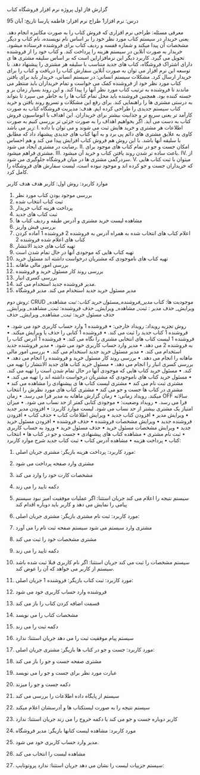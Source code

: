 







گزارش فاز اول پروژه نرم افزار فروشگاه کتاب

درس: نرم افزار1
طراح نرم افزار:  فاطمه پارسا
تاریخ: آبان 95









معرفی مسئله:
 طراحی نرم افزاری که فروش کتاب را به صورت مکانیزه انجام دهد. یعنی خریدار در سیستم کتاب مورد نظر خود را بر اساس نام نویسنده، نام کتاب و دیگر مشخصات آن پیدا میکند و شماره قفسه و ردیف کتاب برای فروشنده فرستاده میشود. خریدار  به صورت آنلاین در سیستم هزینه را پرداخت کند. و کتاب خود را از فروشنده تحویل می گیرد.
کاربرد دیگر این نرمافزاراین است که بر اساس سلیقه مشتری ها ی دارای اشتراک فروشگاه،  کتاب های جدید متناسب با سلیقه هر مشتری را پیشنهاد دهد. 
با توسعه این نرم افزار می توان به صورت آنلاین سفارش کتاب را دریافت و کتاب را برای خریدار ارسال کرد.
مشکلات سیستم انسانی:
در سیستم انسانی، خریدار باید برای یافتن کتاب مورد نظر خود از فروشنده کمک می خواست و تمام خریداران باید منتظر می ماندند تا فروشنده به ترتیب کتاب مورد نظر آنها را پیدا کند. و این روند بسیار زمان بر و خسته کننده بود. همچنین فروشنده باید محل تمام کتاب ها را به خاطر می سپرد تا بتواند به درستی مشتری ها  را راهنمایی کند. برای رفع این مشکلات و تسریع روند یافتن و خرید کتاب سیستم جدیدی را طراحی کرده ایم.
هدف: 
مدیریت فروشگاه کتاب به صورت کارآمد تر یعنی سریع تر  و جذابیت بیشتر برای خریداران. این اهداف با اتوماسیون فروش کتاب به دست می آید. اگر بخواهیم اهداف را به صورت جزئی تر بررسی کنیم به صورت زیر می باشد:
I.	 اطلاعات هر مشتری و خرید هایش ثبت می شوند و می توان با داده کاوی به علایق مشتری های دائم پی برد و به آنها کتاب های جدیدی پیشنهاد داد که مطابق با سلیقه آنها باشد.  با این روش هم فروش کتاب افزایش پیدا می کند و هم احساس رضایت در مشتری ایجاد می شود. 
II.	امکان جست و جو در تمام کتاب های موجود برای مشتری فراهم میشود.
III.	باعث ساده تر شدن روند یافتن کتاب و خرید آن میشود.
IV.	از سردرگمی مشتری ها در میان فروشگاه جلوگیری می شود.
V.	میتوان با ثبت کتاب هایی که خریداران جست و جو کرده اند و موجود نبوده است، لیست سفارش های فروشگاه را کامل کرد.

موارد کاربرد:
روش اول: کاربر هدف
هدف	کاربر
1.	بررسی موجود بودن کتاب مورد نظر
2.	ثبت کتاب انتخاب شده
3.	پرداخت هزینه کتاب	خریدار
1.	ثبت کتاب های جدید
2.	مشاهده لیست خرید مشتری و آدرس طبقه و ردیف کتاب ها
3.	بررسی فیش واریز
4.	اعلام کتاب های انتخاب شده به همراه آدرس به فروشنده 2	فروشنده 1
آماده کردن کتاب های اعلام شده 	فروشنده 2
1.	تهیه کتاب های جدید الانتشار
2.	تهیه کتاب هایی که موجودی آنها در حال تمام شدن است
3.	تهیه کتاب های ناموجودی که مشتریان درخواست داشته اند	مسئول خرید
1.	بررسی امور مالی ماهانه
2.	بررسی روند کار مسئول خرید و فروشنده
3.	بررسی کسری انبار 
4.	مدیر فروشنده جدید استخدام می کند.
5.	مدیر مسئول خرید جدید استخدام می کند.	مدیر فروشگاه
	
	
	

روش دوم: CRUD
موجودیت ها: کتاب _مدیر_فروشنده_مسئول خرید
کتاب: ثبت_ مشاهده_ ویرایش_ حذف
مدیر : ثبت_ مشاهده_ ویرایش_ حذف
فروشنده: ثبت_ مشاهده_ ویرایش_ حذف
مسئول خرید: ثبت_ مشاهده_ ویرایش_ حذف

روش تجزیه رویداد:
رویداد خارجی:
•	فروشنده 1 وارد حساب کاربری خود می شود.
•	فروشنده 1 کتاب جدید را ثبت می کند.
•	فروشنده 1 کتابی را حذف یا ویرایش میکند.
•	فروشنده 1 لیست کتاب های انتخابی مشتری را نگاه می کند.
•	فروشنده 1 آدرس کتاب را به فروشنده 2 می دهد.
•	مدیر وارد حساب کاربری خود می شود.
•	مدیر فروشنده جدید استخدام می کند.
•	مدیر مسئول خرید جدید استخدام می کند.
•	بررسی امور مالی ماهانه را انجام می دهد.
•	بررسی روند کار مسئول خرید و فروشنده را انجام می دهد.
•	بررسی کسری انبار را انجام می دهد.
•	مسئول خرید کتاب های جدید الانتشار را تهیه می کند.
•	مسئول خرید  کتاب هایی که موجودی آنها در حال تمام شدن است را تهیه می کند.
•	مسئول خرید کتاب های ناموجودی که مشتریان درخواست داشته اند را تهیه می کند.
•	مشتری ثبت نام می کند
•	مشتری لیست کتاب ها ی پیشنهادی را مشاهده می کند
•	مشتری در کتاب ها جست و جو می کند
•	مشتری کتاب های مورد نظرش را انتخاب میکند.
رویداد زمانی:
•	زمان گزارش ماهانه به مدیر فرا می رسد.
•	زمان OFF  سالانه فرا می رسد.
•	رویداد وضعیت:
•	موجودی کتابی کمتر از حد نساب می شود.
•	میزان امتیاز یک مشتری بیشتر از حد نساب می شود.
لیست موارد کاربرد:
•	افزودن مدیر جدید
•	ویرایش مدیر
•	افزودن کتاب جدید
•	ویرایش اطلاعات کتاب
•	حذف کتاب
•	افزودن فروشنده جدید
•	ویرایش مشخصات فروشنده
•	حذف فروشنده
•	افزودن مسئول خرید جدید
•	ویرایش مشخصات مسئول خرید
•	حذف مسئول خرید
•	ورود به حساب کاربری
•	ثبت نام مشتری
•	مشاهده کتاب های پیشنهادی
•	جست و جو در کتاب ها
•	انتخاب کتاب
•	پرداخت هزینه
•	مشاهده آدرس کتاب
•	ثبت کتاب جدید
شرح موارد کاربرد:
1.	مورد کاربرد: پرداخت هزینه
بازیگر: مشتری
جریان اصلی: 
1.	مشتری وارد صفحه پرداخت می شود 
2.	 مشخصات کارت خود را وارد می کند
3.	دکمه تایید را می زند
4.	سیستم نتیجه را اعلام می کند
جریان استثنا: اگر عملیات موفقیت امیز نبود سیستم پیامی را نمایش می دهد و کاربر باید دوباره اقدام کند
2.	مورد کاربرد: ثبت نام مشتری
بازیگر: مشتری
جریان اصلی: 
1.	مشتری وارد سیستم می شود سیستم صفحه ثبت نام را می آورد
2.	مشتری مشخصات خود را ثبت می کند
3.	دکمه تایید را می زند
4.	سیستم مشخصات را ثبت می کند
جریان استثنا: اگر نام کاربری قبلا ثبت شده باشد سیستم از کاربر می خواهد که آن را عوض کند.

3.	 مورد کاربرد: ثبت کتاب
بازیگر: فروشنده 1
جریان اصلی: 
1.	 فروشنده وارد حساب کاربری خود می شود
2.	قسمت اضافه کردن کتاب را باز می کند
3.	مشخصات کتاب را می نویسد
4.	دکمه ثبت را می زند
5.	سیستم پیام موفقیت ثبت را می دهد
جریان استثنا: ندارد
4.	مورد کاربرد: جست و جو در کتاب ها
بازیگر: مشتری
جریان اصلی:
1.	مشتری صفحه جست و جو را باز می کند
2.	عبارت مورد نظر برای جست و جو را می نویسد
3.	دکمه جست و جو را میزند
4.	سیستم از پایگاه داده اطلاعات را بررسی می کند
5.	سیستم نتیجه را به صورت لیستکتاب ها و آدرسشان اعلام میکند
6.	کاربر دوباره جست و جو می کند یا دکمه خروج را می زند
جریان استثنا: ندارد
5.	مورد کاربرد: مشاهده لیست کتابها
بازیگر: مدیر فروشگاه
1.	مدیر وارد حساب کاربری خود می شود.
2.	مشاهده لیست را انتخاب می کند
3.	سیستم جزییات لیست را نشان می دهد
جریان استثنا: ندارد
پروتوتایپ:
 
 
 
 
 
 
 
 


